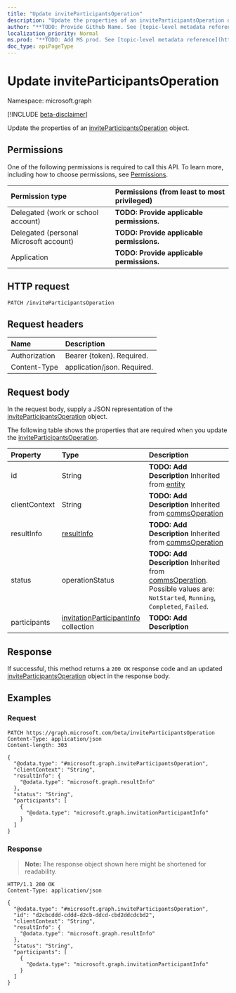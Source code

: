 ```yaml
---
title: "Update inviteParticipantsOperation"
description: "Update the properties of an inviteParticipantsOperation object."
author: "**TODO: Provide Github Name. See [topic-level metadata reference](https://msgo.azurewebsites.net/add/document/guidelines/metadata.html#topic-level-metadata)**"
localization_priority: Normal
ms.prod: "**TODO: Add MS prod. See [topic-level metadata reference](https://msgo.azurewebsites.net/add/document/guidelines/metadata.html#topic-level-metadata)**"
doc_type: apiPageType
---
```


# Update inviteParticipantsOperation
Namespace: microsoft.graph

[!INCLUDE [beta-disclaimer](../../includes/beta-disclaimer.md)]

Update the properties of an [inviteParticipantsOperation](../resources/inviteparticipantsoperation.md) object.

## Permissions
One of the following permissions is required to call this API. To learn more, including how to choose permissions, see [Permissions](/graph/permissions-reference).

|Permission type|Permissions (from least to most privileged)|
|:---|:---|
|Delegated (work or school account)|**TODO: Provide applicable permissions.**|
|Delegated (personal Microsoft account)|**TODO: Provide applicable permissions.**|
|Application|**TODO: Provide applicable permissions.**|

## HTTP request

<!-- {
  "blockType": "ignored"
}
-->
``` http
PATCH /inviteParticipantsOperation
```

## Request headers
|Name|Description|
|:---|:---|
|Authorization|Bearer {token}. Required.|
|Content-Type|application/json. Required.|

## Request body
In the request body, supply a JSON representation of the [inviteParticipantsOperation](../resources/inviteparticipantsoperation.md) object.

The following table shows the properties that are required when you update the [inviteParticipantsOperation](../resources/inviteparticipantsoperation.md).

|Property|Type|Description|
|:---|:---|:---|
|id|String|**TODO: Add Description** Inherited from [entity](../resources/entity.md)|
|clientContext|String|**TODO: Add Description** Inherited from [commsOperation](../resources/commsoperation.md)|
|resultInfo|[resultInfo](../resources/resultinfo.md)|**TODO: Add Description** Inherited from [commsOperation](../resources/commsoperation.md)|
|status|operationStatus|**TODO: Add Description** Inherited from [commsOperation](../resources/commsoperation.md). Possible values are: `NotStarted`, `Running`, `Completed`, `Failed`.|
|participants|[invitationParticipantInfo](../resources/invitationparticipantinfo.md) collection|**TODO: Add Description**|



## Response

If successful, this method returns a `200 OK` response code and an updated [inviteParticipantsOperation](../resources/inviteparticipantsoperation.md) object in the response body.

## Examples

### Request
<!-- {
  "blockType": "request",
  "name": "update_inviteparticipantsoperation"
}
-->
``` http
PATCH https://graph.microsoft.com/beta/inviteParticipantsOperation
Content-Type: application/json
Content-length: 303

{
  "@odata.type": "#microsoft.graph.inviteParticipantsOperation",
  "clientContext": "String",
  "resultInfo": {
    "@odata.type": "microsoft.graph.resultInfo"
  },
  "status": "String",
  "participants": [
    {
      "@odata.type": "microsoft.graph.invitationParticipantInfo"
    }
  ]
}
```


### Response
>**Note:** The response object shown here might be shortened for readability.
<!-- {
  "blockType": "response",
  "truncated": true
}
-->
``` http
HTTP/1.1 200 OK
Content-Type: application/json

{
  "@odata.type": "#microsoft.graph.inviteParticipantsOperation",
  "id": "d2cbcddd-cddd-d2cb-ddcd-cbd2ddcdcbd2",
  "clientContext": "String",
  "resultInfo": {
    "@odata.type": "microsoft.graph.resultInfo"
  },
  "status": "String",
  "participants": [
    {
      "@odata.type": "microsoft.graph.invitationParticipantInfo"
    }
  ]
}
```

